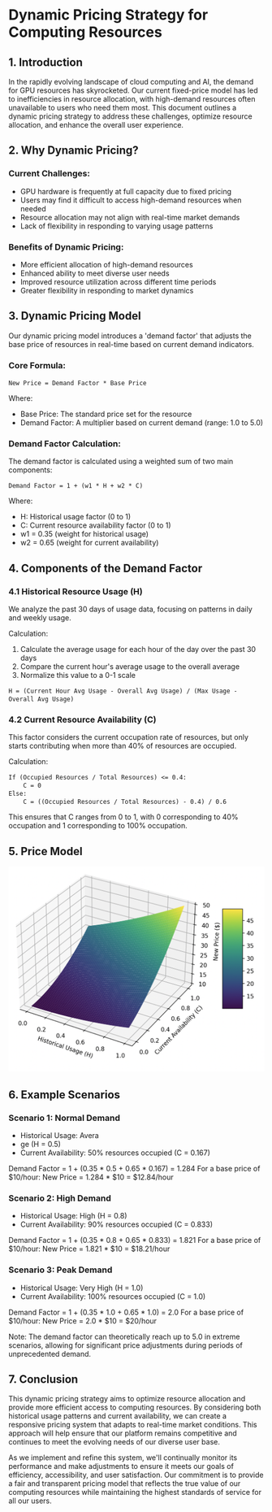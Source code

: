 # Dynamic Pricing Strategy for Computing Resources

## 1. Introduction

In the rapidly evolving landscape of cloud computing and AI, the demand for GPU resources has skyrocketed. Our current fixed-price model has led to inefficiencies in resource allocation, with high-demand resources often unavailable to users who need them most. This document outlines a dynamic pricing strategy to address these challenges, optimize resource allocation, and enhance the overall user experience.

## 2. Why Dynamic Pricing?

### Current Challenges:
- GPU hardware is frequently at full capacity due to fixed pricing
- Users may find it difficult to access high-demand resources when needed
- Resource allocation may not align with real-time market demands
- Lack of flexibility in responding to varying usage patterns

### Benefits of Dynamic Pricing:
- More efficient allocation of high-demand resources
- Enhanced ability to meet diverse user needs
- Improved resource utilization across different time periods
- Greater flexibility in responding to market dynamics

## 3. Dynamic Pricing Model

Our dynamic pricing model introduces a 'demand factor' that adjusts the base price of resources in real-time based on current demand indicators.

### Core Formula:

```
New Price = Demand Factor * Base Price
```

Where:
- Base Price: The standard price set for the resource
- Demand Factor: A multiplier based on current demand (range: 1.0 to 5.0)

### Demand Factor Calculation:

The demand factor is calculated using a weighted sum of two main components:

```
Demand Factor = 1 + (w1 * H + w2 * C)
```

Where:
- H: Historical usage factor (0 to 1)
- C: Current resource availability factor (0 to 1)
- w1 = 0.35 (weight for historical usage)
- w2 = 0.65 (weight for current availability)

## 4. Components of the Demand Factor

### 4.1 Historical Resource Usage (H)

We analyze the past 30 days of usage data, focusing on patterns in daily and weekly usage.

Calculation:
1. Calculate the average usage for each hour of the day over the past 30 days
2. Compare the current hour's average usage to the overall average
3. Normalize this value to a 0-1 scale

```
H = (Current Hour Avg Usage - Overall Avg Usage) / (Max Usage - Overall Avg Usage)
```

### 4.2 Current Resource Availability (C)

This factor considers the current occupation rate of resources, but only starts contributing when more than 40% of resources are occupied.

Calculation:
```
If (Occupied Resources / Total Resources) <= 0.4:
    C = 0
Else:
    C = ((Occupied Resources / Total Resources) - 0.4) / 0.6
```

This ensures that C ranges from 0 to 1, with 0 corresponding to 40% occupation and 1 corresponding to 100% occupation.

## 5. Price Model
![dynamic_pricing_chart.png](imgs/dynamic_pricing_chart.png)

## 6. Example Scenarios

### Scenario 1: Normal Demand
- Historical Usage: Avera
- ge (H = 0.5)
- Current Availability: 50% resources occupied (C = 0.167)

Demand Factor = 1 + (0.35 * 0.5 + 0.65 * 0.167) = 1.284
For a base price of $10/hour: New Price = 1.284 * $10 = $12.84/hour

### Scenario 2: High Demand
- Historical Usage: High (H = 0.8)
- Current Availability: 90% resources occupied (C = 0.833)

Demand Factor = 1 + (0.35 * 0.8 + 0.65 * 0.833) = 1.821
For a base price of $10/hour: New Price = 1.821 * $10 = $18.21/hour

### Scenario 3: Peak Demand
- Historical Usage: Very High (H = 1.0)
- Current Availability: 100% resources occupied (C = 1.0)

Demand Factor = 1 + (0.35 * 1.0 + 0.65 * 1.0) = 2.0
For a base price of $10/hour: New Price = 2.0 * $10 = $20/hour

Note: The demand factor can theoretically reach up to 5.0 in extreme scenarios, allowing for significant price adjustments during periods of unprecedented demand.

## 7. Conclusion

This dynamic pricing strategy aims to optimize resource allocation and provide more efficient access to computing resources. By considering both historical usage patterns and current availability, we can create a responsive pricing system that adapts to real-time market conditions. This approach will help ensure that our platform remains competitive and continues to meet the evolving needs of our diverse user base.

As we implement and refine this system, we'll continually monitor its performance and make adjustments to ensure it meets our goals of efficiency, accessibility, and user satisfaction. Our commitment is to provide a fair and transparent pricing model that reflects the true value of our computing resources while maintaining the highest standards of service for all our users.